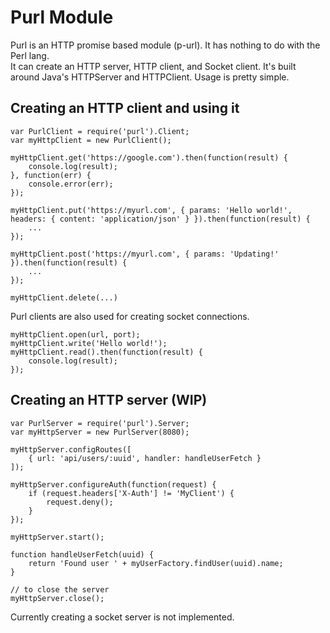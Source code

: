 # Purl Module
Purl is an HTTP promise based module (p-url). It has nothing to do with the Perl lang.  
It can create an HTTP server, HTTP client, and Socket client. It's built around Java's HTTPServer and HTTPClient. Usage is pretty simple.

## Creating an HTTP client and using it
```
var PurlClient = require('purl').Client;
var myHttpClient = new PurlClient();

myHttpClient.get('https://google.com').then(function(result) {
    console.log(result);
}, function(err) {
    console.error(err);
});

myHttpClient.put('https://myurl.com', { params: 'Hello world!', headers: { content: 'application/json' } }).then(function(result) {
    ...
});

myHttpClient.post('https://myurl.com', { params: 'Updating!' }).then(function(result) {
    ...
});

myHttpClient.delete(...)
```

Purl clients are also used for creating socket connections.
```
myHttpClient.open(url, port);
myHttpClient.write('Hello world!');
myHttpClient.read().then(function(result) {
    console.log(result);
});
```

## Creating an HTTP server (WIP)
```
var PurlServer = require('purl').Server;
var myHttpServer = new PurlServer(8080);

myHttpServer.configRoutes([
    { url: 'api/users/:uuid', handler: handleUserFetch }
]);

myHttpServer.configureAuth(function(request) {
    if (request.headers['X-Auth'] != 'MyClient') {
        request.deny();
    }
});

myHttpServer.start();

function handleUserFetch(uuid) {
    return 'Found user ' + myUserFactory.findUser(uuid).name;
}

// to close the server
myHttpServer.close();
```

Currently creating a socket server is not implemented.